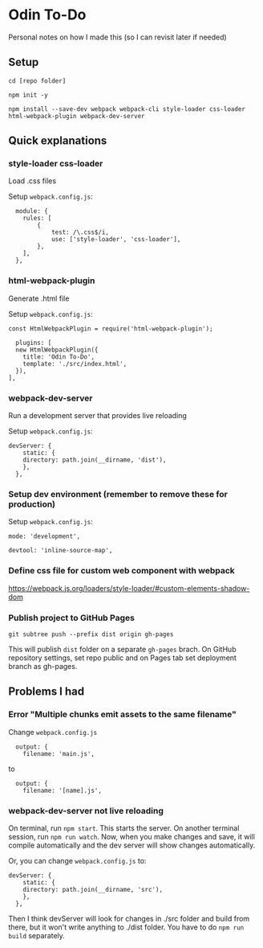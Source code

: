 Odin To-Do
===

Personal notes on how I made this (so I can revisit later if needed)

Setup
---
`cd [repo folder]`

`npm init -y`

`npm install --save-dev webpack webpack-cli style-loader css-loader html-webpack-plugin webpack-dev-server`

## Quick explanations

### style-loader css-loader

Load .css files

Setup `webpack.config.js`:
```
  module: {
    rules: [
        {
            test: /\.css$/i,
            use: ['style-loader', 'css-loader'],
        },
    ],
  },
```


### html-webpack-plugin

Generate .html file

Setup `webpack.config.js`:

```
const HtmlWebpackPlugin = require('html-webpack-plugin');
```
```
  plugins: [
  new HtmlWebpackPlugin({
    title: 'Odin To-Do',
    template: './src/index.html',
  }),
],
```

### webpack-dev-server

Run a development server that provides live reloading

Setup `webpack.config.js`:

```
devServer: {
    static: {
    directory: path.join(__dirname, 'dist'),
    },
  },
```

### Setup dev environment (remember to remove these for production)
Setup `webpack.config.js`:
```
mode: 'development',
```
```
devtool: 'inline-source-map',
```

### Define css file for custom web component with webpack
https://webpack.js.org/loaders/style-loader/#custom-elements-shadow-dom

### Publish project to GitHub Pages
```
git subtree push --prefix dist origin gh-pages
```
This will publish `dist` folder on a separate `gh-pages` brach.
On GitHub repository settings, set repo public and on Pages tab set deployment branch as gh-pages.

## Problems I had

### Error "Multiple chunks emit assets to the same filename"

Change `webpack.config.js`
```
  output: {
    filename: 'main.js',
```
to
```
  output: {
    filename: '[name].js',
```

### webpack-dev-server not live reloading

On terminal, run `npm start`. This starts the server.
On another terminal session, run `npm run watch`. Now, when you make changes and save, it will compile automatically and the dev server will show changes automatically. 

Or, you can change `webpack.config.js` to:
```
devServer: {
    static: {
    directory: path.join(__dirname, 'src'),
    },
  },
```
Then I think devServer will look for changes in ./src folder and build from there, but it won't write anything to ./dist folder. You have to do `npm run build` separately.